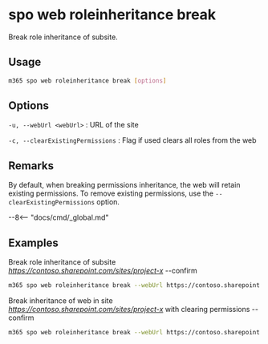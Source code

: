 # spo web roleinheritance break

Break role inheritance of subsite.

## Usage

```sh
m365 spo web roleinheritance break [options]
```

## Options

`-u, --webUrl <webUrl>`
: URL of the site

`-c, --clearExistingPermissions`
: Flag if used clears all roles from the web

## Remarks

By default, when breaking permissions inheritance, the web will retain existing permissions. To remove existing permissions, use the `--clearExistingPermissions` option.

--8<-- "docs/cmd/_global.md"

## Examples

Break role inheritance of subsite _<https://contoso.sharepoint.com/sites/project-x>_ --confirm

```sh
m365 spo web roleinheritance break --webUrl https://contoso.sharepoint.com/sites/project-x  --confirm
```

Break inheritance of web in site _<https://contoso.sharepoint.com/sites/project-x>_ with clearing permissions --confirm

```sh
m365 spo web roleinheritance break --webUrl https://contoso.sharepoint.com/sites/project-x --clearExistingPermissions --confirm 
```
